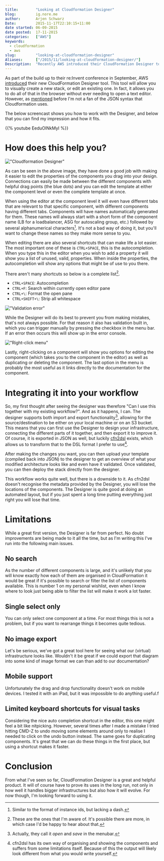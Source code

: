```yaml
---
title:        "Looking at Cloudformation Designer"
blog:         ig.nore.me  
author:       Arjen Schwarz  
Date:         2015-11-17T22:10:15+11:00
date started: 06-09-2015
date posted:  17-11-2015
categories:   ["AWS"]
keywords:
  - cloudformation
  - aws
slug:         "looking-at-cloudformation-designer"
Aliases:      ["/2015/11/looking-at-cloudformation-designer/"]
Description:  "Recently AWS introduced their CloudFormation Designer tool. Part of CloudFormation, this Designer allows you to visually design and edit your templates. In this article I try to show you how you can use the tool and fit it into your workflow."
---
```


As part of the build up to their re:Invent conference in September, AWS [introduced](https://aws.amazon.com/blogs/aws/new-aws-cloudformation-designer-support-for-more-services/) their new CloudFormation Designer tool. This tool will allow you to visually create a new stack, or edit an existing one. In fact, it allows you to do all of that in the browser without ever needing to open a text editor. However, as [mentioned](https://ig.nore.me/2014/08/the-first-babysteps-with-cloudformation/) before I'm not a fan of the JSON syntax that Cloudformation uses.

The below screencast shows you how to work with the Designer, and below that you can find my impression and how it fits.


{{% youtube EeduOlNkMyI %}}


# How does this help you?

!["Cloudformation Designer"](/img/posts/2015-11-16-cloudformation-designer.png "Cloudformation Designer")

As can be seen in the above image, they have done a good job with making it easier to edit the properties of the components you drag into your design. Connections can easily be made between the different components with helpful drag points (the blue dots) and you can edit the template at either the component level or even the complete template at once.

When using the editor at the component level it will even have different tabs that are relevant to that specific component, with different components having different tabs. Components will have names automatically generated for them. These names will always start with a short form of the component name (LB for a loadbalancer, ASG for autoscaling group, etc.) followed by several alphanumerical characters[^instanceids]. It's not a bad way of doing it, but you'll want to change these names so they make more sense to you.

When editing there are also several shortcuts that can make life a lot easier. The most important one of these is `CTRL+SPACE`, this is the autocompletion. When you type this in the editor when you wish to add a property it will show you a list of unused, valid, properties. When inside the properties, the autocompletion will show any options that might be of use to you there.

There aren't many shortcuts so below is a complete list[^shortcuts].

* `CTRL+SPACE`: Autocompletion
* `CTRL+F`: Search within currently open editor pane
* `CTRL+\`: Format the open pane
* `CTRL+SHIFT+\`: Strip all whitespace

!["Validation error"](/img/posts/2015-11-16-validation-error.png "Validation error")

While the Designer will do its best to prevent you from making mistakes, that's not always possible. For that reason it also has validation built in, which you can trigger manually by pressing the checkbox in the menu bar. If an error then occurs this will show up in the error console.

!["Right-click menu"](/img/posts/2015-11-16-right-click.png "Right-click menu")

Lastly, right-clicking on a component will show you options for editing the component (which takes you to the component in the editor) as well as duplicating or deleting the component. The last option in the menu is probably the most useful as it links directly to the documentation for the component.

# Integrating it into your workflow

So, my first thought after seeing the designer was therefore "Can I use this together with my existing workflow?". And as it happens, I can. The designer supports both import and export functionality[^opensave], allowing for the source/destination to be either on your local machine or on an S3 bucket. This means that you can first use the Designer to design your infrastructure, connecting the different parts of it together, and then export it to improve it. Of course, it is exported in JSON as well, but luckily [cfn2dsl](https://github.com/realestate-com-au/cfn2dsl) exists, which allows us to transform that to the DSL format I prefer to use[^cfn2dslnote].

After making the changes you want, you can then upload your template (compiled back into JSON) to the designer to get an overview of what your modified architecture looks like and even have it validated. Once validated, you can then deploy the stack directly from the designer.

This workflow works quite well, but there is a downside to it. As cfn2dsl doesn't recognise the metadata provided by the Designer, you will lose the locations of the components. The Designer is quite good at doing an automated layout, but if you just spent a long time putting everything just right you will lose that time.

# Limitations

While a great first version, the Designer is far from perfect. No doubt improvements are being made to it all the time, but as I'm writing this I've run into the following main issues.

## No search

As the number of different components is large, and it's unlikely that you will know exactly how each of them are organised in CloudFormation it would be great if it's possible to search or filter the list of components available. This is number 1 on my personal wishlist, even when I know where to look just being able to filter the list will make it work a lot faster.

## Single select only

You can only select one component at a time. For most things this is not a problem, but if you want to rearrange things it becomes quite tedious.

## No image export

Let's be serious, we've got a great tool here for seeing what our (virtual) infrastructure looks like. Wouldn't it be great if we could export that diagram into some kind of image format we can than add to our documentation?

## Mobile support

Unfortunately the drag and drop functionality doesn't work on mobile devices. I tested it with an iPad, but it was impossible to do anything useful.f

## Limited keyboard shortcuts for visual tasks

Considering the nice auto completion shortcut in the editor, this one might feel a bit like nitpicking. However, several times after I made a mistake I tried hitting CMD-Z to undo moving some elements around only to realise I needed to click on the undo button instead. The same goes for duplicating components. It's great that we can do these things in the first place, but using a shortcut makes it faster.

# Conclusion

From what I've seen so far, CloudFormation Designer is a great and helpful product. It will of course have to prove its uses in the long run, not only in how well it handles bigger infrastructures but also how it will evolve. For now though, I'm looking forward to using it.

[^instanceids]: Similar to the format of instance ids, but lacking a dash.
[^shortcuts]: These are the ones that I'm aware of. It's possible there are more, in which case I'd be happy to hear about that.
[^opensave]: Actually, they call it *open* and *save* in the menubar.
[^cfn2dslnote]: cfn2dsl has its own way of organising and showing the components and suffers from some limitations itself. Because of this the output will likely look different from what you would write yourself.
